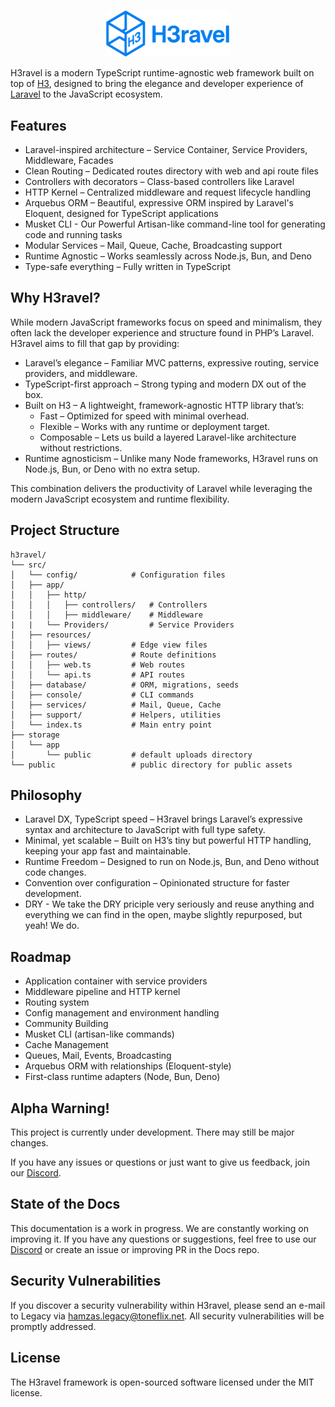 <p align="center"><a href="https://h3ravel.toneflix.net" target="_blank"><img src="https://raw.githubusercontent.com/h3ravel/assets/refs/heads/main/logo-full.svg" width="200" alt="H3ravel Logo"></a></p>

H3ravel is a modern TypeScript runtime-agnostic web framework built on top of [H3](https://h3.dev), designed to bring the elegance and developer experience of [Laravel](https://laravel.com) to the JavaScript ecosystem.

## Features

- Laravel-inspired architecture – Service Container, Service Providers, Middleware, Facades
- Clean Routing – Dedicated routes directory with web and api route files
- Controllers with decorators – Class-based controllers like Laravel
- HTTP Kernel – Centralized middleware and request lifecycle handling
- Arquebus ORM – Beautiful, expressive ORM inspired by Laravel's Eloquent, designed for TypeScript applications
- Musket CLI - Our Powerful Artisan-like command-line tool for generating code and running tasks
- Modular Services – Mail, Queue, Cache, Broadcasting support
- Runtime Agnostic – Works seamlessly across Node.js, Bun, and Deno
- Type-safe everything – Fully written in TypeScript

## Why H3ravel?

While modern JavaScript frameworks focus on speed and minimalism, they often lack the developer experience and structure found in PHP’s Laravel. H3ravel aims to fill that gap by providing:

- Laravel’s elegance – Familiar MVC patterns, expressive routing, service providers, and middleware.
- TypeScript-first approach – Strong typing and modern DX out of the box.
- Built on H3 – A lightweight, framework-agnostic HTTP library that’s:
  - Fast – Optimized for speed with minimal overhead.
  - Flexible – Works with any runtime or deployment target.
  - Composable – Lets us build a layered Laravel-like architecture without restrictions.
- Runtime agnosticism – Unlike many Node frameworks, H3ravel runs on Node.js, Bun, or Deno with no extra setup.

This combination delivers the productivity of Laravel while leveraging the modern JavaScript ecosystem and runtime flexibility.

## Project Structure

```
h3ravel/
└── src/
│   └── config/            # Configuration files
│   ├── app/
│   │   ├── http/
│   │   │   ├── controllers/   # Controllers
│   │   │   ├── middleware/    # Middleware
|   |   └── Providers/         # Service Providers
│   ├── resources/
│   │   ├── views/         # Edge view files
│   ├── routes/            # Route definitions
│   │   ├── web.ts         # Web routes
│   │   └── api.ts         # API routes
│   ├── database/          # ORM, migrations, seeds
│   ├── console/           # CLI commands
│   ├── services/          # Mail, Queue, Cache
│   ├── support/           # Helpers, utilities
│   └── index.ts           # Main entry point
├── storage
│   └── app
│       └── public         # default uploads directory
└── public                 # public directory for public assets
```

## Philosophy

- Laravel DX, TypeScript speed – H3ravel brings Laravel’s expressive syntax and architecture to JavaScript with full type safety.
- Minimal, yet scalable – Built on H3’s tiny but powerful HTTP handling, keeping your app fast and maintainable.
- Runtime Freedom – Designed to run on Node.js, Bun, and Deno without code changes.
- Convention over configuration – Opinionated structure for faster development.
- DRY - We take the DRY priciple very seriously and reuse anything and everything we can find in the open, maybe slightly repurposed, but yeah! We do.

## Roadmap

- <icon name="fas fa-square-check" /> Application container with service providers
- <icon name="fas fa-square-check" /> Middleware pipeline and HTTP kernel
- <icon name="fas fa-square-check" /> Routing system
- <icon name="fas fa-square-check" /> Config management and environment handling
- <icon name="fas fa-square" /> Community Building
- <icon name="fas fa-square" /> Musket CLI (artisan-like commands)
- <icon name="fas fa-square" /> Cache Management
- <icon name="fas fa-square" /> Queues, Mail, Events, Broadcasting
- <icon name="fas fa-square" /> Arquebus ORM with relationships (Eloquent-style)
- <icon name="fas fa-square" /> First-class runtime adapters (Node, Bun, Deno)

## Alpha Warning!

This project is currently under development.
There may still be major changes.

If you have any issues or questions or just want to give us feedback, join our [Discord](https://discord.gg/hsG2A8PuGb).

## State of the Docs

This documentation is a work in progress.
We are constantly working on improving it.
If you have any questions or suggestions, feel free to use our [Discord](https://discord.gg/hsG2A8PuGb) or create an issue or improving PR in the Docs repo.

## Security Vulnerabilities

If you discover a security vulnerability within H3ravel, please send an e-mail to Legacy via hamzas.legacy@toneflix.net. All security vulnerabilities will be promptly addressed.

## License

The H3ravel framework is open-sourced software licensed under the MIT license.
